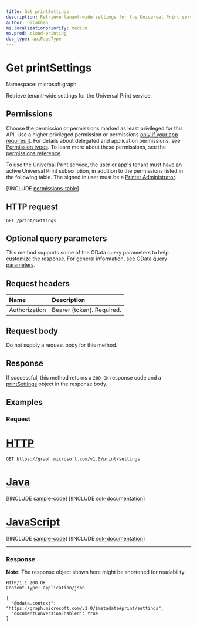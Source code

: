 ```yaml
---
title: Get printSettings
description: Retrieve tenant-wide settings for the Universal Print service.
author: nilakhan
ms.localizationpriority: medium
ms.prod: cloud-printing
doc_type: apiPageType
---
```


# Get printSettings

Namespace: microsoft.graph

Retrieve tenant-wide settings for the Universal Print service.

## Permissions
Choose the permission or permissions marked as least privileged for this API. Use a higher privileged permission or permissions [only if your app requires it](/graph/permissions-overview#best-practices-for-using-microsoft-graph-permissions). For details about delegated and application permissions, see [Permission types](/graph/permissions-overview#permission-types). To learn more about these permissions, see the [permissions reference](/graph/permissions-reference).

To use the Universal Print service, the user or app's tenant must have an active Universal Print subscription, in addition to the permissions listed in the following table. The signed in user must be a [Printer Administrator](/azure/active-directory/users-groups-roles/directory-assign-admin-roles#printer-administrator).

<!-- { "blockType": "permissions", "name": "print_get_settings" } -->
[!INCLUDE [permissions-table](../includes/permissions/print-get-settings-permissions.md)]

## HTTP request

<!-- {
  "blockType": "ignored"
}
-->
``` http
GET /print/settings
```

## Optional query parameters
This method supports some of the OData query parameters to help customize the response. For general information, see [OData query parameters](/graph/query-parameters).

## Request headers
| Name      |Description|
|:----------|:----------|
| Authorization | Bearer {token}. Required. |

## Request body
Do not supply a request body for this method.

## Response
If successful, this method returns a `200 OK` response code and a [printSettings](../resources/printsettings.md) object in the response body.

## Examples

### Request

# [HTTP](#tab/http)
<!-- {
  "blockType": "request",
  "name": "get_printsettings"
}
-->
``` http
GET https://graph.microsoft.com/v1.0/print/settings
```

# [Java](#tab/java)
[!INCLUDE [sample-code](../includes/snippets/java/get-printsettings-java-snippets.md)]
[!INCLUDE [sdk-documentation](../includes/snippets/snippets-sdk-documentation-link.md)]

# [JavaScript](#tab/javascript)
[!INCLUDE [sample-code](../includes/snippets/javascript/get-printsettings-javascript-snippets.md)]
[!INCLUDE [sdk-documentation](../includes/snippets/snippets-sdk-documentation-link.md)]

---

### Response
**Note:** The response object shown here might be shortened for readability.
<!-- {
  "blockType": "response",
  "truncated": true,
  "@odata.type": "microsoft.graph.printSettings"
}
-->
``` http
HTTP/1.1 200 OK
Content-Type: application/json

{
  "@odata.context": "https://graph.microsoft.com/v1.0/$metadata#print/settings",
  "documentConversionEnabled": true
}
```

